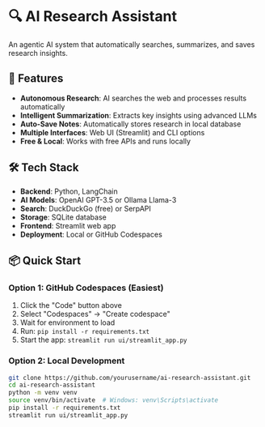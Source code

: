  
# 🔍 AI Research Assistant

An agentic AI system that automatically searches, summarizes, and saves research insights.

## 🚀 Features

- **Autonomous Research**: AI searches the web and processes results automatically
- **Intelligent Summarization**: Extracts key insights using advanced LLMs
- **Auto-Save Notes**: Automatically stores research in local database
- **Multiple Interfaces**: Web UI (Streamlit) and CLI options
- **Free & Local**: Works with free APIs and runs locally

## 🛠️ Tech Stack

- **Backend**: Python, LangChain
- **AI Models**: OpenAI GPT-3.5 or Ollama Llama-3
- **Search**: DuckDuckGo (free) or SerpAPI
- **Storage**: SQLite database
- **Frontend**: Streamlit web app
- **Deployment**: Local or GitHub Codespaces

## 📦 Quick Start

### Option 1: GitHub Codespaces (Easiest)
1. Click the "Code" button above
2. Select "Codespaces" → "Create codespace"
3. Wait for environment to load
4. Run: `pip install -r requirements.txt`
5. Start the app: `streamlit run ui/streamlit_app.py`

### Option 2: Local Development
```bash
git clone https://github.com/yourusername/ai-research-assistant.git
cd ai-research-assistant
python -m venv venv
source venv/bin/activate  # Windows: venv\Scripts\activate
pip install -r requirements.txt
streamlit run ui/streamlit_app.py
